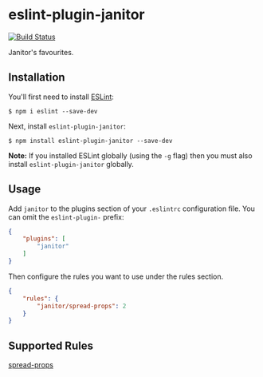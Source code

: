 # eslint-plugin-janitor

[![Build Status](https://travis-ci.org/tkbky/eslint-plugin-janitor.svg?branch=master)](https://travis-ci.org/tkbky/eslint-plugin-janitor)

Janitor&#39;s favourites.

## Installation

You'll first need to install [ESLint](http://eslint.org):

```
$ npm i eslint --save-dev
```

Next, install `eslint-plugin-janitor`:

```
$ npm install eslint-plugin-janitor --save-dev
```

**Note:** If you installed ESLint globally (using the `-g` flag) then you must also install `eslint-plugin-janitor` globally.

## Usage

Add `janitor` to the plugins section of your `.eslintrc` configuration file. You can omit the `eslint-plugin-` prefix:

```json
{
    "plugins": [
        "janitor"
    ]
}
```


Then configure the rules you want to use under the rules section.

```json
{
    "rules": {
        "janitor/spread-props": 2
    }
}
```

## Supported Rules

[spread-props](docs/rules/spread-props.md)
